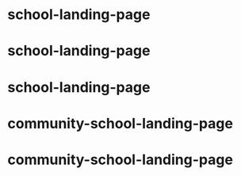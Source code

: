 # school-landing-page
# school-landing-page
# school-landing-page
# community-school-landing-page
# community-school-landing-page
